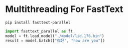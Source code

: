 # Multithreading For FastText

```
pip install fasttext-parallel
```

```python
import fasttext_parallel as ft
model = ft.load_model("./model/lid.176.bin")
result = model.batch(["你好", "how are you"])
```
